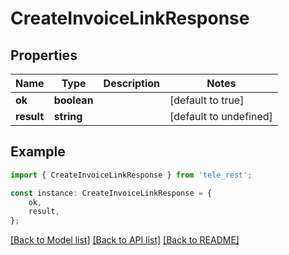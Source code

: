 # CreateInvoiceLinkResponse


## Properties

Name | Type | Description | Notes
------------ | ------------- | ------------- | -------------
**ok** | **boolean** |  | [default to true]
**result** | **string** |  | [default to undefined]

## Example

```typescript
import { CreateInvoiceLinkResponse } from 'tele_rest';

const instance: CreateInvoiceLinkResponse = {
    ok,
    result,
};
```

[[Back to Model list]](../README.md#documentation-for-models) [[Back to API list]](../README.md#documentation-for-api-endpoints) [[Back to README]](../README.md)
